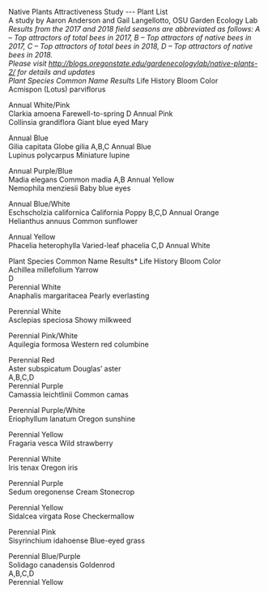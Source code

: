 

Native Plants Attractiveness Study --- Plant List  
A study by Aaron Anderson and Gail Langellotto, OSU Garden Ecology Lab  
*Results from the 2017 and 2018 field seasons are abbreviated as follows: A – Top attractors of total bees in 
2017, B – Top attractors of native bees in 2017, C – Top attractors of total bees in 2018, D – Top attractors of 
native bees in 2018.   
Please visit http://blogs.oregonstate.edu/gardenecologylab/native-plants-2/ for details and updates   
Plant Species  Common Name  Results*  Life History  Bloom Color  
Acmispon (Lotus) parviflorus  
    
Annual  White/Pink  
Clarkia amoena  Farewell-to-spring             D  Annual  Pink  
Collinsia grandiflora  Giant blue eyed Mary  
  
Annual  Blue  
Gilia capitata  Globe gilia                         A,B,C  Annual  Blue  
Lupinus polycarpus  Miniature lupine  
  
Annual  Purple/Blue  
Madia elegans  Common madia                 A,B  Annual  Yellow  
Nemophila menziesii  Baby blue eyes  
  
Annual  Blue/White  
Eschscholzia californica  California Poppy               B,C,D  Annual  Orange  
Helianthus annuus  Common sunflower  
  
Annual  Yellow  
Phacelia heterophylla  Varied-leaf phacelia          C,D  Annual  White  
  
Plant Species  Common Name  Results*  Life History  Bloom Color  
Achillea millefolium  Yarrow                              
D  
Perennial  White  
Anaphalis margaritacea  Pearly everlasting  
  
Perennial  White  
Asclepias speciosa  Showy milkweed  
  
Perennial  Pink/White  
Aquilegia formosa  Western red columbine  
  
Perennial  Red  
Aster subspicatum  Douglas’ aster                   
A,B,C,D  
Perennial  Purple  
Camassia leichtlinii  Common camas  
  
Perennial  Purple/White  
Eriophyllum lanatum  Oregon sunshine  
  
Perennial  Yellow  
Fragaria vesca  Wild strawberry  
  
Perennial  White  
Iris tenax  Oregon iris  
  
Perennial  Purple  
Sedum oregonense  Cream Stonecrop  
  
Perennial  Yellow  
Sidalcea virgata  Rose Checkermallow  
  
Perennial  Pink  
Sisyrinchium idahoense  Blue-eyed grass  
  
Perennial  Blue/Purple  
Solidago canadensis  Goldenrod                           
A,B,C,D  
Perennial  Yellow  
   